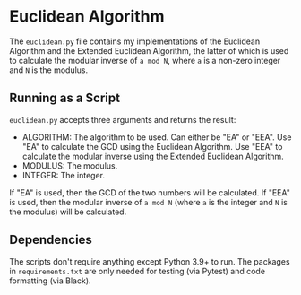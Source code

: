 # Euclidean Algorithm
The `euclidean.py` file contains my implementations of the Euclidean Algorithm and the Extended Euclidean Algorithm, the latter of which is used to calculate the modular inverse of `a mod N`, where `a` is a non-zero integer and `N` is the modulus.

## Running as a Script
`euclidean.py` accepts three arguments and returns the result:
- ALGORITHM: The algorithm to be used. Can either be "EA" or "EEA". Use "EA" to calculate the GCD using the Euclidean Algorithm. Use "EEA" to calculate the modular inverse using the Extended Euclidean Algorithm.
- MODULUS: The modulus.
- INTEGER: The integer.

If "EA" is used, then the GCD of the two numbers will be calculated. If "EEA" is used, then the modular inverse of `a mod N` (where `a` is the integer and `N` is the modulus) will be calculated.

## Dependencies
The scripts don't require anything except Python 3.9+ to run. The packages in `requirements.txt` are only needed for testing (via Pytest) and code formatting (via Black).
